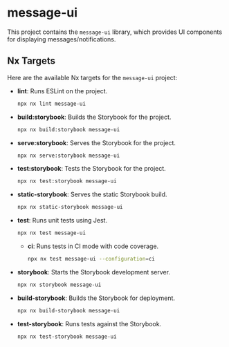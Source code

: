 # message-ui

This project contains the `message-ui` library, which provides UI components for displaying messages/notifications.

## Nx Targets

Here are the available Nx targets for the `message-ui` project:

-   **lint**: Runs ESLint on the project.
    ```bash
    npx nx lint message-ui
    ```
-   **build:storybook**: Builds the Storybook for the project.
    ```bash
    npx nx build:storybook message-ui
    ```
-   **serve:storybook**: Serves the Storybook for the project.
    ```bash
    npx nx serve:storybook message-ui
    ```
-   **test:storybook**: Tests the Storybook for the project.
    ```bash
    npx nx test:storybook message-ui
    ```
-   **static-storybook**: Serves the static Storybook build.
    ```bash
    npx nx static-storybook message-ui
    ```
-   **test**: Runs unit tests using Jest.
    ```bash
    npx nx test message-ui
    ```
    -   **ci**: Runs tests in CI mode with code coverage.
        ```bash
        npx nx test message-ui --configuration=ci
        ```
-   **storybook**: Starts the Storybook development server.
    ```bash
    npx nx storybook message-ui
    ```
-   **build-storybook**: Builds the Storybook for deployment.
    ```bash
    npx nx build-storybook message-ui
    ```
-   **test-storybook**: Runs tests against the Storybook.
    ```bash
    npx nx test-storybook message-ui
    ```